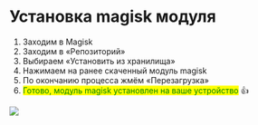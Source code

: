 # Установка magisk модуля

1. Заходим в Magisk
2. Заходим в «Репозиторий»
3. Выбираем «Установить из хранилища»
4. Нажимаем на ранее скаченный модуль magisk
5. По окончанию процесса жмём «Перезагрузка»
6. <mark style="color:green;">Готово, модуль magisk установлен на ваше устройство</mark> 👍

![](https://telegra.ph/file/0b2c646d066b06e2666ae.jpg)
